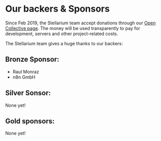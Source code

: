 # Our backers & Sponsors

Since Feb 2019, the Stellarium team accept donations through our [Open Collective page](https://opencollective.com/stellarium).
The money will be used transparently to pay for development, servers and other project-related costs.

The Stellarium team gives a huge thanks to our backers:

## Bronze Sponsor:

 - Raul Monraz
 - n8n GmbH

## Silver Sonsor:

None yet!

## Gold sponsors:

None yet!


